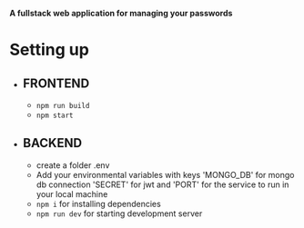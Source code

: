 **A fullstack web application for managing your passwords**
# Setting up

- ## FRONTEND
  - ``npm run build``
   - ``npm start``
- ## BACKEND
    -  create a folder .env
    -  Add your environmental variables with keys 'MONGO_DB' for mongo db connection 'SECRET' for jwt and 'PORT' for the service to run in your local machine
    -  ``npm i`` for installing dependencies
    -  ``npm run dev`` for starting development server

